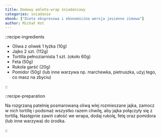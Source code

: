 ```yaml
---
title: Domowy omleto-wrap śniadaniowy
categories: sniadanie
ebook: ["Dieta ekspresowa i ekonomiczna wersja jesienno zimowa"]
author: Michał Kot
---
```


::recipe-ingredients

- Oliwa z oliwek 1 łyżka (10g)
- Jajko 2 szt. (112g)
- Tortilla pełnoziarnista 1 szt. (około 60g)
- Feta (50g)
- Rukola garść (20g)
- Pomidor (50g) (lub inne warzywa np. marchewka, pietruszka, użyj tego, co masz na zbyciu)

::

::recipe-preparation

Na rozgrzaną patelnię posmarowaną oliwą wlej rozmieszane jajka, zamocz w nich tortillę i podsmaż wszystko razem chwilę, aby jajka połączyły się z tortillą. Następnie zawiń całość we wrapa, dodaj rukolę, fetę oraz pomidora (lub inne warzywa) do środka.

::